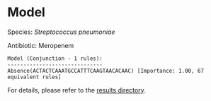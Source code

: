 
# Model

Species: *Streptococcus pneumoniae*

Antibiotic: Meropenem

```
Model (Conjunction - 1 rules):
------------------------------
Absence(ACTACTCAAATGCCATTTCAAGTAACACAAC) [Importance: 1.00, 67 equivalent rules]

```

For details, please refer to the [results directory](../../../../../results/scm_b/streptococcus%20pneumoniae/meropenem/repeat_9/).

